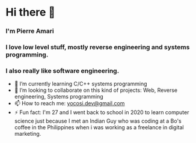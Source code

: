 # Hi there 👋

### I'm Pierre Amari
### I love low level stuff, mostly reverse engineering and systems programming.
### I also really like software engineering.


- 🌱 I’m currently learning C/C++ systems programming
- 👯 I’m looking to collaborate on this kind of projects: Web, Reverse engineering, Systems programming
- 📫 How to reach me: yocosi.dev@gmail.com
- ⚡ Fun fact: I'm 27 and I went back to school in 2020 to learn computer science just because I met an Indian Guy who was coding at a Bo's coffee in the Philippines when i was working as a freelance in digital marketing.

